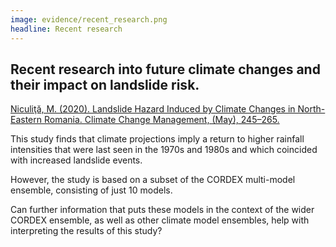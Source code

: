 ```yaml
---
image: evidence/recent_research.png
headline: Recent research
---
```


## Recent research into future climate changes and their impact on landslide risk.​

[Niculiţă, M. (2020). Landslide Hazard Induced by Climate Changes in North-Eastern Romania. Climate Change Management, (May), 245–265.](https://doi.org/10.1007/978-3-030-37425-9_13​)

This study finds that climate projections imply a return to higher rainfall intensities that were last seen in the 1970s  and 1980s and which coincided with increased landslide events.​

However, the study is based on a subset of the CORDEX multi-model ensemble, consisting of just 10 models.​

Can further information that puts these models in the context of the wider CORDEX ensemble, as well as other climate model ensembles, help with interpreting the results of this study?
